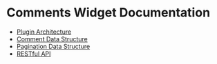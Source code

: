# Comments Widget Documentation

* [Plugin Architecture](Architecture.md)
* [Comment Data Structure](Comment-Data-Structure.md)
* [Pagination Data Structure](Pagination-Data-Structure.md)
* [RESTful API](RESTful-API.md)
